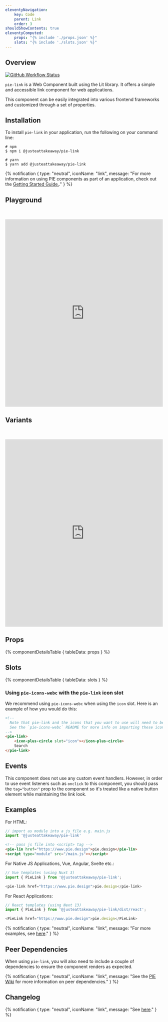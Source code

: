 ```yaml
---
eleventyNavigation:
    key: Code
    parent: Link
    order: 3
shouldShowContents: true
eleventyComputed:
    props: "{% include './props.json' %}"
    slots: "{% include './slots.json' %}"
---
```


## Overview

<p>
  <a href="https://www.npmjs.com/@justeattakeaway/pie-link">
    <img alt="GitHub Workflow Status" src="https://img.shields.io/npm/v/@justeattakeaway/pie-link.svg">
  </a>
</p>

`pie-link` is a Web Component built using the Lit library. It offers a simple and accessible link component for web applications.

This component can be easily integrated into various frontend frameworks and customized through a set of properties.

## Installation

To install `pie-link` in your application, run the following on your command line:

```shell
# npm
$ npm i @justeattakeaway/pie-link
```

```shell
# yarn
$ yarn add @justeattakeaway/pie-link
```

{% notification {
  type: "neutral",
  iconName: "link",
  message: "For more information on using PIE components as part of an application, check out the [Getting Started Guide.](https://github.com/justeattakeaway/pie/wiki/Getting-started-with-PIE-Web-Components)."
} %}

## Playground

 <iframe
  src="https://webc.pie.design/?path=/story/link--default&viewMode=story&shortcuts=true&singleStory=true"
  width="100%"
  height="600px"
  style="border: none; margin-top: 32px;"
></iframe>

## Variants

 <iframe
  src="https://webc.pie.design/?path=/docs/link--variants&viewMode=story&shortcuts=true&singleStory=true"
  width="100%"
  height="600px"
  style="border: none; margin-top: 32px;"
></iframe>

## Props

{% componentDetailsTable {
  tableData: props
} %}

## Slots

{% componentDetailsTable {
  tableData: slots
} %}

### Using `pie-icons-webc` with the `pie-link` icon slot

We recommend using `pie-icons-webc` when using the `icon` slot. Here is an example of how you would do this:

```html
<!--
  Note that pie-link and the icons that you want to use will need to be imported as components into your application.
  See the `pie-icons-webc` README for more info on importing these icons.
-->
<pie-link>
    <icon-plus-circle slot="icon"></icon-plus-circle>
    Search
</pie-link>
```

## Events

This component does not use any custom event handlers. However, in order to use event listeners such as `onclick` to this component, you should pass the `tag="button"` prop to the component so it's treated like a native button element while maintaining the link look.

## Examples

For HTML:

```js
// import as module into a js file e.g. main.js
import '@justeattakeaway/pie-link'
```

```html
<!-- pass js file into <script> tag -->
<pie-lin href="https://www.pie.design">pie.design</pie-lin>
<script type="module" src="/main.js"></script>
```

For Native JS Applications, Vue, Angular, Svelte etc.: 

```js
// Vue templates (using Nuxt 3)
import { PieLink } from '@justeattakeaway/pie-link';

<pie-link href="https://www.pie.design">pie.design</pie-link>
```

For React Applications:

```js
// React templates (using Next 13)
import { PieLink } from '@justeattakeaway/pie-link/dist/react';

<PieLink href="https://www.pie.design">pie.design</PieLink>

```

{% notification {
  type: "neutral",
  iconName: "link",
  message: "For more examples, see [here](https://github.com/justeattakeaway/pie-aperture/tree/main)."
} %}


## Peer Dependencies

When using `pie-link`, you will also need to include a couple of dependencies to ensure the component renders as expected.

{% notification {
  type: "neutral",
  iconName: "link",
  message: "See the [PIE Wiki](https://github.com/justeattakeaway/pie-aperture/tree/main) for more information on peer dependencies."
} %}

## Changelog

{% notification {
  type: "neutral",
  iconName: "link",
  message: "See [here](https://github.com/justeattakeaway/pie/blob/main/packages/components/pie-link/CHANGELOG.md)."
} %}
